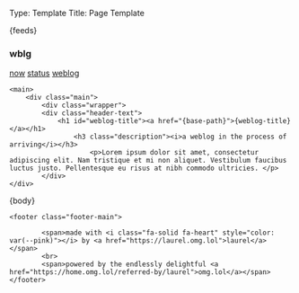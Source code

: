 Type: Template
Title: Page Template

<!DOCTYPE html>
<html lang="en">
<head>
<title>{weblog-title}{separator}{post-title}</title>
<meta charset="utf-8">
<meta name="viewport" content="width=device-width, initial-scale=1">
{feeds}
<style>
@import url('https://static.omg.lol/type/font-honey.css');
@import url('https://static.omg.lol/type/font-lato-regular.css');
@import url('https://static.omg.lol/type/font-lato-bold.css');
@import url('https://static.omg.lol/type/font-lato-italic.css');
@import url('https://static.omg.lol/type/font-md-io.css');
@import url('https://static.omg.lol/type/fontawesome-free/css/all.css');
</style>
<link rel="stylesheet" href="https://laurel.weblog.lol/style.css">

<div class="gradient-frame">
    <div class="top">
        <div class="top-container">
        <div class="top-left">
            <h3 class="top-title">wblg</h3>
        </div>
        <a rel="me" href="https://social.lol/@laurel"></a>
        <div class="top-right">
    <i class="fa-solid fa-solid fa-hourglass"></i>
    <a rel="me" href="https://laurel.omg.lol/now">now</a>
    <i class="fa-solid fa-solid fa-message"></i>
    <a rel="me" href="https://laurel.status.lol/">status</a>
    <i class="fa-solid fa-solid fa-rss"></i>
    <a rel="me" href="https://laurel.weblog.lol">weblog</a>   
    </div>
</div>
</div>
</div>    

  </head>
  <body>

    <main>
		<div class="main">
			<div class="wrapper">
			<div class="header-text">
				<h1 id="weblog-title"><a href="{base-path}">{weblog-title}</a></h1>
					<h3 class="description"><i>a weblog in the process of arriving</i></h3>
						<p>Lorem ipsum dolor sit amet, consectetur adipiscing elit. Nam tristique et mi non aliquet. Vestibulum faucibus luctus justo. Pellentesque eu risus at nibh commodo ultricies. </p>
			</div>
	</div>
</div>

{body}


<div class="spacing">
</div>
</main>

	<footer class="footer-main">

			<span>made with <i class="fa-solid fa-heart" style="color: var(--pink)"></i> by <a href="https://laurel.omg.lol">laurel</a></span>
			<br>
			<span>powered by the endlessly delightful <a href="https://home.omg.lol/referred-by/laurel">omg.lol</a></span>
	</footer>
</body>
</html>
